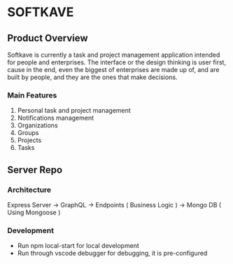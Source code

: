 # SOFTKAVE

## Product Overview

Softkave is currently a task and project management application intended for people and enterprises. The interface or the design thinking is user first, cause in the end, even the biggest of enterprises are made up of, and are built by people, and they are the ones that make decisions.

### Main Features

1. Personal task and project management
2. Notifications management
3. Organizations
4. Groups
5. Projects
6. Tasks

## Server Repo

### Architecture

Express Server -> GraphQL -> Endpoints ( Business Logic ) -> Mongo DB ( Using Mongoose )

### Development

- Run npm local-start for local development
- Run through vscode debugger for debugging, it is pre-configured
